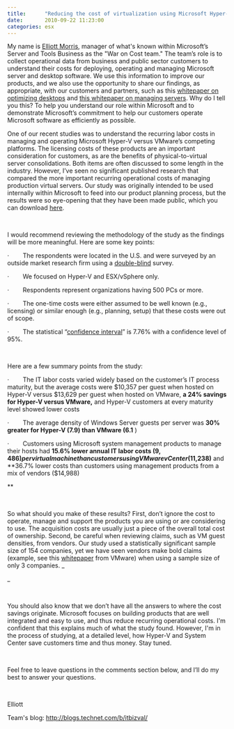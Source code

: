 ```yaml
---
title:      "Reducing the cost of virtualization using Microsoft Hyper-V and System Center"
date:       2010-09-22 11:23:00
categories: esx
---
```

My name is [Elliott Morris](http://blogs.technet.commailto:elliott.morris@microsoft.com?subject=Contacting%20you%20about%20your%20virtualization%20blog%20post), manager of what's known within Microsoft’s Server and Tools Business as the "War on Cost team." The team’s role is to collect operational data from business and public sector customers to understand their costs for deploying, operating and managing Microsoft server and desktop software. We use this information to improve our products, and we also use the opportunity to share our findings, as appropriate, with our customers and partners, such as this [whitepaper on optimizing desktops](http://download.microsoft.com/download/a/4/4/a4474b0c-57d8-41a2-afe6-32037fa93ea6/IDC_windesktop_IO_whitepaper.pdf) and [this whitepaper on managing servers](https://partner.microsoft.com/40097421). Why do I tell you this? To help you understand our role within Microsoft and to demonstrate Microsoft’s commitment to help our customers operate Microsoft software as efficiently as possible.

One of our recent studies was to understand the recurring labor costs in managing and operating Microsoft Hyper-V versus VMware’s competing platforms. The licensing costs of these products are an important consideration for customers, as are the benefits of physical-to-virtual server consolidations. Both items are often discussed to some length in the industry. However, I’ve seen no significant published research that compared the more important recurring operational costs of managing production virtual servers. Our study was originally intended to be used internally within Microsoft to feed into our product planning process, but the results were so eye-opening that they have been made public, which you can download [here](http://download.microsoft.com/download/1/F/8/1F8BD4EF-31CC-4059-9A65-4A51B3B4BC98/Hyper-V-vs-VMware-ESX-and-vShpere-WP.pdf). 

 

I would recommend reviewing the methodology of the study as the findings will be more meaningful. Here are some key points:

·        The respondents were located in the U.S. and were surveyed by an outside market research firm using a [double-blind](http://en.wikipedia.org/wiki/Double-blind#Double-blind_trials) survey.

·        We focused on Hyper-V and ESX/vSphere only.

·        Respondents represent organizations having 500 PCs or more. 

·        The one-time costs were either assumed to be well known (e.g., licensing) or similar enough (e.g., planning, setup) that these costs were out of scope.

·        The statistical “[confidence interval](http://en.wikipedia.org/wiki/Confidence_interval)” is 7.76% with a confidence level of 95%.

 

Here are a few summary points from the study:

·        The IT labor costs varied widely based on the customer’s IT process maturity, but the average costs were $10,357 per guest when hosted on Hyper-V versus $13,629 per guest when hosted on VMware, **a 24% savings for Hyper-V versus VMware,** and Hyper-V customers at every maturity level showed lower costs

·        The average density of Windows Server guests per server was **30% greater for Hyper-V (7.9) than VMware (6.1** ) 

·        Customers using Microsoft system management products to manage their hosts had **15.6% lower annual IT labor costs ($9,486) per  virtual machine than customers using VMware vCenter ($11,238)** and **36.7% lower costs than customers using management products from a mix of vendors ($14,988)

**

 

So what should you make of these results? First, don’t ignore the cost to operate, manage and support the products you are using or are considering to use. The acquisition costs are usually just a piece of the overall total cost of ownership. Second, be careful when reviewing claims, such as VM guest densities, from vendors. Our study used a statistically significant sample size of 154 companies, yet we have seen vendors make bold claims (example, see this [whitepaper](http://www.vmware.com/pdf/TCO.pdf) from VMware) when using a sample size of only 3 companies. _

_

 

You should also know that we don’t have all the answers to where the cost savings originate. Microsoft focuses on building products that are well integrated and easy to use, and thus reduce recurring operational costs. I'm confident that this explains much of what the study found. However, I'm in the process of studying, at a detailed level, how Hyper-V and System Center save customers time and thus money. Stay tuned.

 

Feel free to leave questions in the comments section below, and I’ll do my best to answer your questions.

 

Elliott 

Team's blog: <http://blogs.technet.com/b/itbizval/>

 

 

 

 
